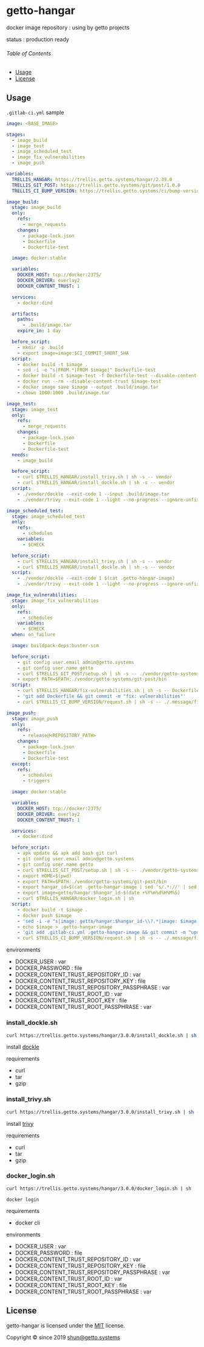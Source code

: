 # getto-hangar

docker image repository : using by getto projects

status : production ready


###### Table of Contents

- [Usage](#Usage)
- [License](#License)


## Usage

`.gitlab-ci.yml` sample

```yaml
image: <BASE_IMAGE>

stages:
  - image_build
  - image_test
  - image_scheduled_test
  - image_fix_vulnerabilities
  - image_push

variables:
  TRELLIS_HANGAR: https://trellis.getto.systems/hangar/2.39.0
  TRELLIS_GIT_POST: https://trellis.getto.systems/git/post/1.0.0
  TRELLIS_CI_BUMP_VERSION: https://trellis.getto.systems/ci/bump-version/1.4.0

image_build:
  stage: image_build
  only:
    refs:
      - merge_requests
    changes:
      - package-lock.json
      - Dockerfile
      - Dockerfile-test

  image: docker:stable

  variables:
    DOCKER_HOST: tcp://docker:2375/
    DOCKER_DRIVER: overlay2
    DOCKER_CONTENT_TRUST: 1

  services:
    - docker:dind

  artifacts:
    paths:
      - .build/image.tar
    expire_in: 1 day

  before_script:
    - mkdir -p .build
    - export image=image:$CI_COMMIT_SHORT_SHA
  script:
    - docker build -t $image .
    - sed -i -e "s|FROM.*|FROM $image|" Dockerfile-test
    - docker build -t $image-test -f Dockerfile-test --disable-content-trust .
    - docker run --rm --disable-content-trust $image-test
    - docker image save $image --output .build/image.tar
    - chown 1000:1000 .build/image.tar

image_test:
  stage: image_test
  only:
    refs:
      - merge_requests
    changes:
      - package-lock.json
      - Dockerfile
      - Dockerfile-test
  needs:
    - image_build

  before_script:
    - curl $TRELLIS_HANGAR/install_trivy.sh | sh -s -- vendor
    - curl $TRELLIS_HANGAR/install_dockle.sh | sh -s -- vendor
  script:
    - ./vendor/dockle --exit-code 1 --input .build/image.tar
    - ./vendor/trivy --exit-code 1 --light --no-progress --ignore-unfixed --input .build/image.tar

image_scheduled_test:
  stage: image_scheduled_test
  only:
    refs:
      - schedules
    variables:
      - $CHECK

  before_script:
    - curl $TRELLIS_HANGAR/install_trivy.sh | sh -s -- vendor
    - curl $TRELLIS_HANGAR/install_dockle.sh | sh -s -- vendor
  script:
    - ./vendor/dockle --exit-code 1 $(cat .getto-hangar-image)
    - ./vendor/trivy --exit-code 1 --light --no-progress --ignore-unfixed $(cat .getto-hangar-image)

image_fix_vulnerabilities:
  stage: image_fix_vulnerabilities
  only:
    refs:
      - schedules
    variables:
      - $CHECK
  when: on_failure

  image: buildpack-deps:buster-scm

  before_script:
    - git config user.email admin@getto.systems
    - git config user.name getto
    - curl $TRELLIS_GIT_POST/setup.sh | sh -s -- ./vendor/getto-systems
    - export PATH=$PATH:./vendor/getto-systems/git-post/bin
  script:
    - curl $TRELLIS_HANGAR/fix-vulnerabilities.sh | sh -s -- Dockerfile
    - 'git add Dockerfile && git commit -m "fix: vulnerabilities"'
    - curl $TRELLIS_CI_BUMP_VERSION/request.sh | sh -s -- ./.message/fix-vulnerabilities.sh

image_push:
  stage: image_push
  only:
    refs:
      - release@<REPOSITORY_PATH>
    changes:
      - package-lock.json
      - Dockerfile
      - Dockerfile-test
  except:
    refs:
      - schedules
      - triggers

  image: docker:stable

  variables:
    DOCKER_HOST: tcp://docker:2375/
    DOCKER_DRIVER: overlay2
    DOCKER_CONTENT_TRUST: 1

  services:
    - docker:dind

  before_script:
    - apk update && apk add bash git curl
    - git config user.email admin@getto.systems
    - git config user.name getto
    - curl $TRELLIS_GIT_POST/setup.sh | sh -s -- ./vendor/getto-systems
    - export HOME=$(pwd)
    - export PATH=$PATH:./vendor/getto-systems/git-post/bin
    - export hangar_id=$(cat .getto-hangar-image | sed 's/.*://' | sed 's/-.*//')
    - export image=getto/hangar:$hangar_id-$(date +%Y%m%d%H%M%S)
    - curl $TRELLIS_HANGAR/docker_login.sh | sh
  script:
    - docker build -t $image .
    - docker push $image
    - 'sed -i -e "s|image: getto/hangar:$hangar_id-\\?.*|image: $image|" .gitlab-ci.yml'
    - echo $image > .getto-hangar-image
    - 'git add .gitlab-ci.yml .getto-hangar-image && git commit -m "update: image"'
    - curl $TRELLIS_CI_BUMP_VERSION/request.sh | sh -s -- ./.message/fix-image.sh
```

environments

- DOCKER_USER : var
- DOCKER_PASSWORD : file
- DOCKER_CONTENT_TRUST_REPOSITORY_ID : var
- DOCKER_CONTENT_TRUST_REPOSITORY_KEY : file
- DOCKER_CONTENT_TRUST_REPOSITORY_PASSPHRASE : var
- DOCKER_CONTENT_TRUST_ROOT_ID : var
- DOCKER_CONTENT_TRUST_ROOT_KEY : file
- DOCKER_CONTENT_TRUST_ROOT_PASSPHRASE : var


### install_dockle.sh

```bash
curl https://trellis.getto.systems/hangar/3.0.0/install_dockle.sh | sh -s -- <path/to/install/dir>
```

install [dockle](https://github.com/goodwithtech/dockle)

requirements

- curl
- tar
- gzip


### install_trivy.sh

```bash
curl https://trellis.getto.systems/hangar/3.0.0/install_trivy.sh | sh -s -- <path/to/install/dir>
```

install [trivy](https://github.com/aquasecurity/trivy)

requirements

- curl
- tar
- gzip


### docker_login.sh

```bash
curl https://trellis.getto.systems/hangar/3.0.0/docker_login.sh | sh
```

`docker login`

requirements

- docker cli

environments

- DOCKER_USER : var
- DOCKER_PASSWORD : file
- DOCKER_CONTENT_TRUST_REPOSITORY_ID : var
- DOCKER_CONTENT_TRUST_REPOSITORY_KEY : file
- DOCKER_CONTENT_TRUST_REPOSITORY_PASSPHRASE : var
- DOCKER_CONTENT_TRUST_ROOT_ID : var
- DOCKER_CONTENT_TRUST_ROOT_KEY : file
- DOCKER_CONTENT_TRUST_ROOT_PASSPHRASE : var


## License

getto-hangar is licensed under the [MIT](LICENSE) license.

Copyright &copy; since 2019 shun@getto.systems

